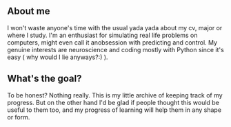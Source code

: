 ## About me

I won't waste anyone's time with the usual yada yada about my cv, major or where I study. 
I'm an enthusiast for simulating real life problems on computers, might even call it anobsession with predicting and control. 
My genuine interests are neuroscience and coding mostly with Python since it's easy ( why would I lie anyways?:) ).

## What's the goal?

To be honest? Nothing really.
This is my little archive of keeping track of my progress.
But on the other hand I'd be glad if people thought this would be useful to them too, and my progress of learning will help them in any shape or form.

<!--
**nadiacheharizadeh/nadiacheharizadeh** is a ✨ _special_ ✨ repository because its `README.md` (this file) appears on your GitHub profile.

Here are some ideas to get you started:

- 🔭 I’m currently working on ...
- 🌱 I’m currently learning ...
- 👯 I’m looking to collaborate on ...
- 🤔 I’m looking for help with ...
- 💬 Ask me about ...
- 📫 How to reach me: ...
- 😄 Pronouns: ...
- ⚡ Fun fact: ...
-->

